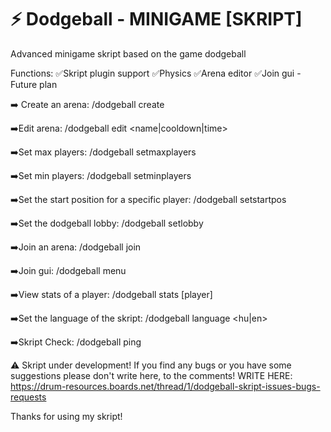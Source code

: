# ⚡ Dodgeball - MINIGAME  [SKRIPT]
Advanced minigame skript based on the game dodgeball

Functions:
✅Skript plugin support
✅Physics
✅Arena editor
✅Join gui - Future plan

➡️ Create an arena: /dodgeball create <arena>

➡️Edit arena: /dodgeball edit <arena> <name|cooldown|time> <value>

➡️Set max players: /dodgeball setmaxplayers <arena> <number>

➡️Set min players: /dodgeball setminplayers <arena> <number>

➡️Set the start position for a specific player: /dodgeball setstartpos <arena> <playernumber>

➡️Set the dodgeball lobby: /dodgeball setlobby

➡️Join an arena: /dodgeball join <arena>

➡️Join gui: /dodgeball menu

➡️View stats of a player: /dodgeball stats [player]

➡️Set the language of the skript: /dodgeball language <hu|en>

➡️Skript Check: /dodgeball ping

⚠️ Skript under development!
If you find any bugs or you have some suggestions please don't write here, to the comments!
WRITE HERE: https://drum-resources.boards.net/thread/1/dodgeball-skript-issues-bugs-requests


Thanks for using my skript!
